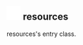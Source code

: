## <img src="../../.gitbook/assets/base.png" width="32" height="32" /> resources
resources's entry class.
